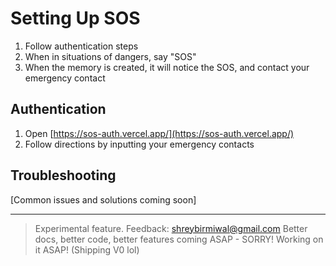 # Setting Up SOS

1. Follow authentication steps
2. When in situations of dangers, say "SOS"
3. When the memory is created, it will notice the SOS, and contact your emergency contact

## Authentication 


1. Open [https://sos-auth.vercel.app/](https://sos-auth.vercel.app/)
2. Follow directions by inputting your emergency contacts


## Troubleshooting

[Common issues and solutions coming soon]

---

> Experimental feature. Feedback: shreybirmiwal@gmail.com
> Better docs, better code, better features coming ASAP - SORRY! Working on it ASAP! (Shipping V0 lol)